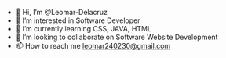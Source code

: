 - 👋 Hi, I’m @Leomar-Delacruz
- 👀 I’m interested in Software Developer
- 🌱 I’m currently learning CSS, JAVA, HTML
- 💞️ I’m looking to collaborate on Software Website Development
- 📫 How to reach me leomar240230@gmail.com

<!---
Leomar-Delacruz/Leomar-Delacruz is a ✨ special ✨ repository because its `README.md` (this file) appears on your GitHub profile.
You can click the Preview link to take a look at your changes.
--->
